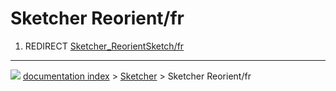 # Sketcher Reorient/fr
1.  REDIRECT [Sketcher\_ReorientSketch/fr](Sketcher_ReorientSketch/fr.md)



---
![](images/Right_arrow.png) [documentation index](../README.md) > [Sketcher](Sketcher_Workbench.md) > Sketcher Reorient/fr
